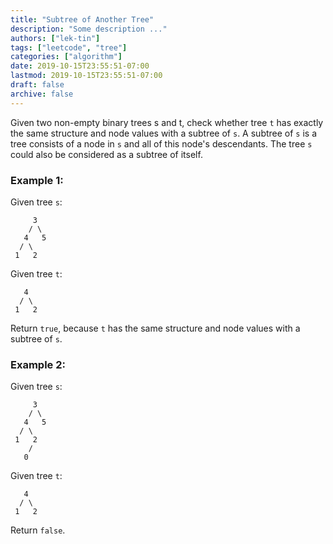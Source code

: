```yaml
---
title: "Subtree of Another Tree"
description: "Some description ..."
authors: ["lek-tin"]
tags: ["leetcode", "tree"]
categories: ["algorithm"]
date: 2019-10-15T23:55:51-07:00
lastmod: 2019-10-15T23:55:51-07:00
draft: false
archive: false
---
```

Given two non-empty binary trees s and t, check whether tree `t` has exactly the same structure and node values with a subtree of `s`. A subtree of `s` is a tree consists of a node in `s` and all of this node's descendants. The tree `s` could also be considered as a subtree of itself.

### Example 1:
Given tree `s`:
```
     3
    / \
   4   5
  / \
 1   2
```
Given tree `t`:
```
   4 
  / \
 1   2
```
Return `true`, because `t` has the same structure and node values with a subtree of `s`.

### Example 2:
Given tree `s`:
```
     3
    / \
   4   5
  / \
 1   2
    /
   0
```
Given tree `t`:
```
   4
  / \
 1   2
```
Return `false`.